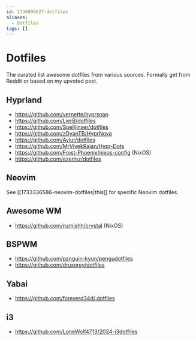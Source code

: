 ```yaml
---
id: 1736090627-dotfiles
aliases:
  - Dotfiles
tags: []
---
```


# Dotfiles

The curated list awesome dotfiles from various sources. Formally get from Reddit or based on my upvoted post.

## Hyprland

- https://github.com/vernette/hyprsnap
- https://github.com/LierB/dotfiles
- https://github.com/Spelljinxer/dotfiles
- https://github.com/zDyanTB/HyprNova
- https://github.com/Aylur/dotfiles
- https://github.com/MrVivekRajan/Hypr-Dots
- https://github.com/Frost-Phoenix/nixos-config (NixOS)
- https://github.com/ezerinz/dotfiles

## Neovim

See [[1733336586-neovim-dotfiles|this]] for specific Neovim dotfiles.

## Awesome WM

- https://github.com/namishh/crystal (NixOS)

## BSPWM

- https://github.com/pznguin-kyun/pengudotfiles
- https://github.com/druxorey/dotfiles

## Yabai

- https://github.com/foreverd34d/.dotfiles

## i3

- https://github.com/LoneWolf4713/2024-i3dotfiles
